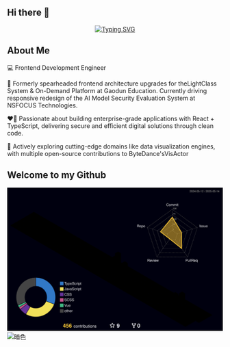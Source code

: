 ## Hi there 👋
<!-- ![Typing SVG](https://readme-typing-svg.demolab.com/?lines=I+am+Zero;Welcome+to+my+Github&font-size=40) -->
<div align="center">
<a href="https://git.io/typing-svg"><img src="https://readme-typing-svg.demolab.com?font=Fira+Code&weight=600&size=31&pause=1000&width=435&lines=I+am+Zero;Welcome+to+my+Github" alt="Typing SVG" /></a>
</div>

## About Me​
💻 ​Frontend Development Engineer​

🎯 Formerly spearheaded frontend architecture upgrades for the ​LightClass System​ & ​On-Demand Platform​ at Gaodun Education. Currently driving responsive redesign of the ​AI Model Security Evaluation System​ at NSFOCUS Technologies.

❤️‍🔥 Passionate about building enterprise-grade applications with ​React + TypeScript, delivering secure and efficient digital solutions through clean code.

🚀 Actively exploring cutting-edge domains like ​data visualization engines, with multiple open-source contributions to ByteDance's ​VisActor​

## Welcome to my Github
![Personal 3D Metrics](./profile-3d-contrib/profile-night-rainbow.svg)
![暗色](https://raw.githubusercontent.com/Eomnational/Eomnational/output/github-contribution-grid-snake-dark.svg)


<!-- 
## I can
![](https://img.shields.io/badge/HTML5-%23E34F26?style=flat-square&logo=html5&logoColor=%23fff)
![](https://img.shields.io/badge/CSS3-%231572B6?style=flat-square&logo=css3&logoColor=%23fff)
![](https://img.shields.io/badge/JavaScript-%23F7DF1E?style=flat-square&logo=javascript&logoColor=%23fff)
![](https://img.shields.io/badge/TypeScript-%233178C6?style=flat-square&logo=typescript&logoColor=%23fff)
![](https://img.shields.io/badge/React-%2361DAFB?style=flat-square&logo=react&logoColor=%23fff)
![](https://img.shields.io/badge/Vue-%234FC08D?style=flat-square&logo=vue.js&logoColor=%23fff)
![](https://img.shields.io/badge/Webpack-%238DD6F9?style=flat-square&logo=webpack&logoColor=%23fff)
![](https://img.shields.io/badge/Vite-%23646CFF?style=flat-square&logo=vite&logoColor=%23fff)
![](https://img.shields.io/badge/Axios-%235A29E4?style=flat-square&logo=axios&logoColor=%23fff)
![](https://img.shields.io/badge/Ant%20Design-%230170FE?style=flat-square&logo=antdesign&logoColor=%23fff)
![](https://img.shields.io/badge/MUI-%23007FFF?style=flat-square&logo=mui&logoColor=%23fff)
![](https://img.shields.io/badge/Element-%230DBD8B?style=flat-square&logo=element&logoColor=%23fff)
![](https://img.shields.io/badge/Next-%23000000?style=flat-square&logo=next.js&logoColor=%23fff)
![](https://img.shields.io/badge/Less-%231D365D?style=flat-square&logo=less&logoColor=%23fff)
![](https://img.shields.io/badge/Git-%23F05032?style=flat-square&logo=git&logoColor=%23fff)


![](https://img.shields.io/badge/Python-%233776AB?style=flat-square&logo=python&logoColor=%23fff)
![](https://img.shields.io/badge/C%2B%2B-%2300599C?style=flat-square&logo=cplusplus&logoColor=%23fff)
![](https://img.shields.io/badge/PyTorch-%23EE4C2C?style=flat-square&logo=pytorch&logoColor=%23fff)
![](https://img.shields.io/badge/Jupyter-%23F37626?style=flat-square&logo=jupyter&logoColor=%23fff)
![](https://img.shields.io/badge/Django-%23092E20?style=flat-square&logo=django&logoColor=%23fff)
![](https://img.shields.io/badge/MySQL-%234479A1?style=flat-square&logo=mysql&logoColor=%23fff)

## Welcome to my Github

<div align="center">
  <img src="https://github-readme-stats.vercel.app/api?username=Eomnational&show_icons=true&theme=default" />
  <img src="https://github-readme-stats.vercel.app/api/top-langs/?username=Eomnational&layout=compact" /> 
</div>
<!-- ![](https://github-readme-stats.vercel.app/api?username=Eomnational&show_icons=true&theme=default) -->


<!-- [![Top Langs](https://github-readme-stats.vercel.app/api/top-langs/?username=Eomnational&layout=compact)](https://github.com/anuraghazra/github-readme-stats)
 -->


<!-- ![Ashutosh's github activity graph](http://github-profile-summary-cards.vercel.app/api/cards/profile-details?username=Eomnational&theme=default) -->
<!-- [![Ashutosh's github activity graph](https://github-readme-activity-graph.vercel.app/graph?username=Eomnational&theme=minimal)](https://github.com/ashutosh00710/github-readme-activity-graph) --> 





